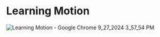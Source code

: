 # Learning Motion

![Learning Motion - Google Chrome 9_27_2024 3_57_54 PM](https://github.com/user-attachments/assets/5c7fcc4c-5a63-41a6-819f-4b5974948037)
